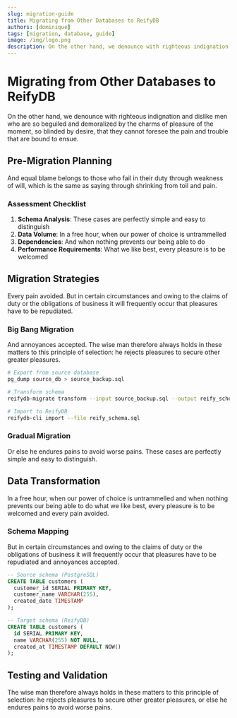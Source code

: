 ```yaml
---
slug: migration-guide
title: Migrating from Other Databases to ReifyDB
authors: [dominique]
tags: [migration, database, guide]
image: /img/logo.png
description: On the other hand, we denounce with righteous indignation and dislike men who are so beguiled.
---
```


# Migrating from Other Databases to ReifyDB

On the other hand, we denounce with righteous indignation and dislike men who are so beguiled and demoralized by the charms of pleasure of the moment, so blinded by desire, that they cannot foresee the pain and trouble that are bound to ensue.

<!--truncate-->

## Pre-Migration Planning

And equal blame belongs to those who fail in their duty through weakness of will, which is the same as saying through shrinking from toil and pain.

### Assessment Checklist

1. **Schema Analysis**: These cases are perfectly simple and easy to distinguish
2. **Data Volume**: In a free hour, when our power of choice is untrammelled
3. **Dependencies**: And when nothing prevents our being able to do
4. **Performance Requirements**: What we like best, every pleasure is to be welcomed

## Migration Strategies

Every pain avoided. But in certain circumstances and owing to the claims of duty or the obligations of business it will frequently occur that pleasures have to be repudiated.

### Big Bang Migration

And annoyances accepted. The wise man therefore always holds in these matters to this principle of selection: he rejects pleasures to secure other greater pleasures.

```bash
# Export from source database
pg_dump source_db > source_backup.sql

# Transform schema
reifydb-migrate transform --input source_backup.sql --output reify_schema.sql

# Import to ReifyDB
reifydb-cli import --file reify_schema.sql
```

### Gradual Migration

Or else he endures pains to avoid worse pains. These cases are perfectly simple and easy to distinguish.

## Data Transformation

In a free hour, when our power of choice is untrammelled and when nothing prevents our being able to do what we like best, every pleasure is to be welcomed and every pain avoided.

### Schema Mapping

But in certain circumstances and owing to the claims of duty or the obligations of business it will frequently occur that pleasures have to be repudiated and annoyances accepted.

```sql
-- Source schema (PostgreSQL)
CREATE TABLE customers (
  customer_id SERIAL PRIMARY KEY,
  customer_name VARCHAR(255),
  created_date TIMESTAMP
);

-- Target schema (ReifyDB)
CREATE TABLE customers (
  id SERIAL PRIMARY KEY,
  name VARCHAR(255) NOT NULL,
  created_at TIMESTAMP DEFAULT NOW()
);
```

## Testing and Validation

The wise man therefore always holds in these matters to this principle of selection: he rejects pleasures to secure other greater pleasures, or else he endures pains to avoid worse pains.